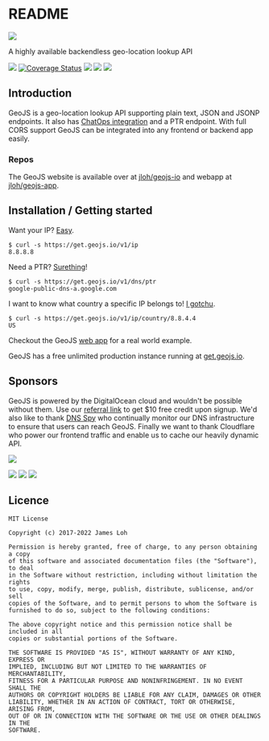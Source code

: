 # README

![](https://geojs.io/img/logo.png)

 A highly available backendless geo-location lookup API

 [![](https://img.shields.io/circleci/project/github/jloh/geojs.svg)](https://circleci.com/gh/jloh/geojs) [![Coverage Status](https://coveralls.io/repos/github/jloh/geojs/badge.svg?branch=master)](https://coveralls.io/github/jloh/geojs?branch=master) ![](https://img.shields.io/github/release/jloh/geojs.svg) ![](https://img.shields.io/github/license/jloh/geojs.svg) [![](https://img.shields.io/gitter/room/jloh/geojs.svg?logo=gitter-white)](https://gitter.im/jloh/geojs)

## Introduction

GeoJS is a geo-location lookup API supporting plain text, JSON and JSONP endpoints. It also has [ChatOps integration](https://geojs.io/docs/chatops/) and a PTR endpoint. With full CORS support GeoJS can be integrated into any frontend or backend app easily.

### Repos

The GeoJS website is available over at [jloh/geojs-io](https://github.com/jloh/geojs-io) and webapp at [jloh/geojs-app](https://github.com/jloh/geojs-app).

## Installation / Getting started

Want your IP? [Easy](https://get.geojs.io/v1/ip).

```text
$ curl -s https://get.geojs.io/v1/ip
8.8.8.8
```

Need a PTR? [Surething](https://get.geojs.io/v1/dns/ptr)!

```text
$ curl -s https://get.geojs.io/v1/dns/ptr
google-public-dns-a.google.com
```

I want to know what country a specific IP belongs to! [I gotchu](https://get.geojs.io/v1/ip/country/8.8.8.8).

```text
$ curl -s https://get.geojs.io/v1/ip/country/8.8.4.4
US
```

Checkout the GeoJS [web app](https://app.geojs.io) for a real world example.

GeoJS has a free unlimited production instance running at [get.geojs.io](https://get.geojs.io/v1/ip).

## Sponsors

GeoJS is powered by the DigitalOcean cloud and wouldn't be possible without them. Use our [referral link](https://m.do.co/c/2c9ab4daaa8d) to get $10 free credit upon signup. We'd also like to thank [DNS Spy](https://www.dnsspy.io/?ref=geojs.io ) who continually monitor our DNS infrastructure to ensure that users can reach GeoJS. Finally we want to thank Cloudflare who power our frontend traffic and enable us to cache our heavily dynamic API.

![](https://geojs.io/img/DO_Logo_horizontal_blue.svg)

![](https://geojs.io/img/DO_Logo_horizontal_blue.svg)
![](https://geojs.io/img/dnsspy_logo.png)
![](https://geojs.io/img/cloudflare_logo.png)
 
## Licence

```text
MIT License

Copyright (c) 2017-2022 James Loh

Permission is hereby granted, free of charge, to any person obtaining a copy
of this software and associated documentation files (the "Software"), to deal
in the Software without restriction, including without limitation the rights
to use, copy, modify, merge, publish, distribute, sublicense, and/or sell
copies of the Software, and to permit persons to whom the Software is
furnished to do so, subject to the following conditions:

The above copyright notice and this permission notice shall be included in all
copies or substantial portions of the Software.

THE SOFTWARE IS PROVIDED "AS IS", WITHOUT WARRANTY OF ANY KIND, EXPRESS OR
IMPLIED, INCLUDING BUT NOT LIMITED TO THE WARRANTIES OF MERCHANTABILITY,
FITNESS FOR A PARTICULAR PURPOSE AND NONINFRINGEMENT. IN NO EVENT SHALL THE
AUTHORS OR COPYRIGHT HOLDERS BE LIABLE FOR ANY CLAIM, DAMAGES OR OTHER
LIABILITY, WHETHER IN AN ACTION OF CONTRACT, TORT OR OTHERWISE, ARISING FROM,
OUT OF OR IN CONNECTION WITH THE SOFTWARE OR THE USE OR OTHER DEALINGS IN THE
SOFTWARE.
```
